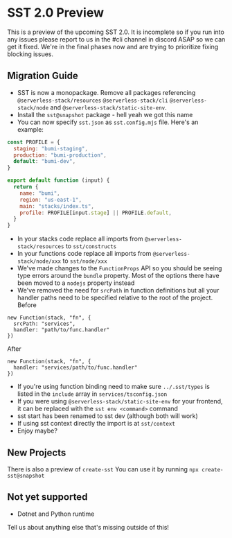 # SST 2.0 Preview

This is a preview of the upcoming SST 2.0. It is incomplete so if you run into any issues please report to us in the #cli channel in discord ASAP so we can get it fixed. We're in the final phases now and are trying to prioritize fixing blocking issues.

## Migration Guide

- SST is now a monopackage. Remove all packages referencing `@serverless-stack/resources` `@serverless-stack/cli` `@serverless-stack/node` and `@serverless-stack/static-site-env`.
- Install the `sst@snapshot` package - hell yeah we got this name
- You can now specify `sst.json` as `sst.config.mjs` file. Here's an example:

```js
const PROFILE = {
  staging: "bumi-staging",
  production: "bumi-production",
  default: "bumi-dev",
}

export default function (input) {
  return {
    name: "bumi",
    region: "us-east-1",
    main: "stacks/index.ts",
    profile: PROFILE[input.stage] || PROFILE.default,
  }
}
```

- In your stacks code replace all imports from `@serverless-stack/resources` to `sst/constructs`
- In your functions code replace all imports from `@serverless-stack/node/xxx` to `sst/node/xxx`
- We've made changes to the `FunctionProps` API so you should be seeing type errors around the `bundle` property. Most of the options there have been moved to a `nodejs` property instead
- We've removed the need for `srcPath` in function definitions but all your handler paths need to be specified relative to the root of the project.
Before
```
new Function(stack, "fn", {
  srcPath: "services",
  handler: "path/to/func.handler"
})
```
After
```
new Function(stack, "fn", {
  handler: "services/path/to/func.handler"
})
```
- If you're using function binding need to make sure `../.sst/types` is listed in the `include` array in `services/tsconfig.json`
- If you were using `@serverless-stack/static-site-env` for your frontend, it can be replaced with the `sst env <command>` command
- sst start has been renamed to sst dev (although both will work)
- If using sst context directly the import is at `sst/context`
- Enjoy maybe?

## New Projects

There is also a preview of `create-sst` You can use it by running `npx create-sst@snapshot`

## Not yet supported

- Dotnet and Python runtime

Tell us about anything else that's missing outside of this!
